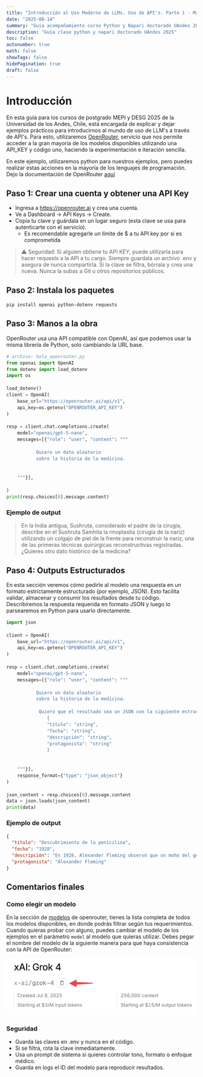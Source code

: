 ```yaml
---
title: "Introducción al Uso Moderno de LLMs. Uso de API's. Parte 1 - Magister UAndes"
date: "2025-08-14"
summary: "Guía acompañamiento curso Python y Napari doctorado UAndes 2025"
description: "Guía clase python y napari doctorado UAndes 2025"
toc: false
autonumber: true
math: false
showTags: false
hidePagination: true
draft: false
---
```


# Introducción

En esta guía para los cursos de postgrado MEPI y DESG 2025 de la Universidad de los Andes, Chile, está encargada de explicar y dejar ejemplos prácticos para introducirnos al mundo de uso de LLM's a través de API's. Para esto, utilizaremos [OpenRouter](https://openrouter.com), servicio que nos permite acceder a la gran mayoría de los modelos disponibles utilizando una API_KEY y código uno, haciendo la experimentación e iteración sencilla. 

En este ejemplo, utilizaremos python para nuestros ejemplos, pero puedes realizar estas acciones en la mayoría de los lenguajes de programación. Dejo la documentación de OpenRouter [aquí](https://openrouter.ai/docs/quickstart)


## Paso 1: Crear una cuenta y obtener una API Key
- Ingresa a https://openrouter.ai y crea una cuenta.
- Ve a Dashboard → API Keys → Create.
- Copia tu clave y guárdala en un lugar seguro (esta clave se usa para autenticarte con el servicio).
    - Es recomendable agregarle un límite de $ a tu API key por si es comprometida

> ⚠️ Seguridad: Si alguien obtiene tu API KEY, puede utilizarla para hacer requests a la API a tu cargo. Siempre guardala un archivo .env y asegura de nunca compartirla. Si la clave se filtra, bórrala y crea una nueva. Nunca la subas a Git u otros repositorios públicos.


## Paso 2: Instala los paquetes 

```bash
pip install openai python-dotenv requests
```

## Paso 3: Manos a la obra
OpenRouter usa una API compatible con OpenAI, así que podemos usar la misma librería de Python, solo cambiando la URL base.

```python
# archivo: hola_openrouter.py
from openai import OpenAI
from dotenv import load_dotenv
import os

load_dotenv()
client = OpenAI(
    base_url="https://openrouter.ai/api/v1",
    api_key=os.getenv("OPENROUTER_API_KEY")
)

resp = client.chat.completions.create(
    model="openai/gpt-5-nano",  
    messages=[{"role": "user", "content": """
    
           Quiero un dato aleatorio 
           sobre la historia de la medicina. 
    
    
    """}],

)
print(resp.choices[0].message.content)
```


### Ejemplo de output

> En la India antigua, Sushruta, considerado el padre de la cirugía, describe en el Sushruta Samhita la rinoplastia (cirugía de la nariz) utilizando un colgajo de piel de la frente para reconstruir la nariz, una de las primeras técnicas quirúrgicas reconstructivas registradas. ¿Quieres otro dato histórico de la medicina?



## Paso 4: Outputs Estructurados

En esta sección veremos cómo pedirle al modelo una respuesta en un formato estrictamente estructurado (por ejemplo, JSON). Esto facilita validar, almacenar y consumir los resultados desde tu código. Describiremos la respuesta requerida en formato JSON y luego lo parsearemos en Python para usarlo directamente.

```python
import json

client = OpenAI(
    base_url="https://openrouter.ai/api/v1",
    api_key=os.getenv("OPENROUTER_API_KEY")
)

resp = client.chat.completions.create(
    model="openai/gpt-5-nano",  
    messages=[{"role": "user", "content": """
    
           Quiero un dato aleatorio 
           sobre la historia de la medicina. 

            Quiero que el resultado sea un JSON con la siguiente estructura:
               {
               "título": "string",
               "fecha": "string",
               "descripción": "string",
               "protagonista": "string"
               }
    
    
    """}],
    response_format={"type": "json_object"}
)

json_content = resp.choices[0].message.content
data = json.loads(json_content)
print(data)
```

### Ejemplo de output
```json
{
  "título": "Descubrimiento de la penicilina",
  "fecha": "1928",
  "descripción": "En 1928, Alexander Fleming observó que un moho del género Penicillium notatum contaminó una placa de cultivo de Staphylococcus aureus y que, alrededor del moho, el crecimiento bacteriano se detenía. Este hallazgo llevó al aislamiento de la penicilina, el primer antibiótico, y marcó el inicio de la era de los antibióticos.",
  "protagonista": "Alexander Fleming"
}
```


## Comentarios finales

### Como elegir un modelo

En la sección de [modelos](https://openrouter.ai/models) de openrouter, tienes la lista completa de todos los modelos disponibles, en donde podrás filtrar según tus requerimientos. Cuando quieras probar con alguno, puedes cambiar el modelo de los ejemplos en el parámetro `model` al modelo que quieras utilizar. Debes pegar el nombre del modelo de la siguiente manera para que haya consistencia con la API de OpenRouter: 


![copy_model](copy_model.png)


### Seguridad

- Guarda las claves en .env y nunca en el código.
- Si se filtra, rota la clave inmediatamente.
- Usa un prompt de sistema si quieres controlar tono, formato o enfoque médico.
- Guarda en logs el ID del modelo para reproducir resultados.


